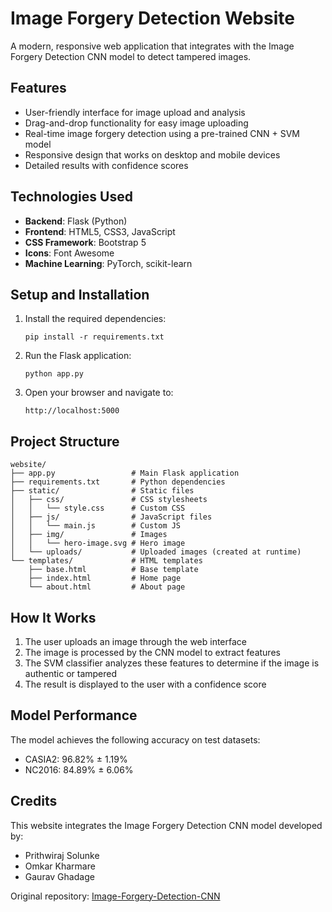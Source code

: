 # Image Forgery Detection Website

A modern, responsive web application that integrates with the Image Forgery Detection CNN model to detect tampered images.

## Features

- User-friendly interface for image upload and analysis
- Drag-and-drop functionality for easy image uploading
- Real-time image forgery detection using a pre-trained CNN + SVM model
- Responsive design that works on desktop and mobile devices
- Detailed results with confidence scores

## Technologies Used

- **Backend**: Flask (Python)
- **Frontend**: HTML5, CSS3, JavaScript
- **CSS Framework**: Bootstrap 5
- **Icons**: Font Awesome
- **Machine Learning**: PyTorch, scikit-learn

## Setup and Installation

1. Install the required dependencies:

   ```
   pip install -r requirements.txt
   ```

2. Run the Flask application:

   ```
   python app.py
   ```

3. Open your browser and navigate to:
   ```
   http://localhost:5000
   ```

## Project Structure

```
website/
├── app.py                 # Main Flask application
├── requirements.txt       # Python dependencies
├── static/                # Static files
│   ├── css/               # CSS stylesheets
│   │   └── style.css      # Custom CSS
│   ├── js/                # JavaScript files
│   │   └── main.js        # Custom JS
│   ├── img/               # Images
│   │   └── hero-image.svg # Hero image
│   └── uploads/           # Uploaded images (created at runtime)
└── templates/             # HTML templates
    ├── base.html          # Base template
    ├── index.html         # Home page
    └── about.html         # About page
```

## How It Works

1. The user uploads an image through the web interface
2. The image is processed by the CNN model to extract features
3. The SVM classifier analyzes these features to determine if the image is authentic or tampered
4. The result is displayed to the user with a confidence score

## Model Performance

The model achieves the following accuracy on test datasets:

- CASIA2: 96.82% ± 1.19%
- NC2016: 84.89% ± 6.06%

## Credits

This website integrates the Image Forgery Detection CNN model developed by:

- Prithwiraj Solunke
- Omkar Kharmare
- Gaurav Ghadage

Original repository: [Image-Forgery-Detection-CNN](https://github.com/prithwirajsolunke/Image-Forgery-Detection-CNN)
